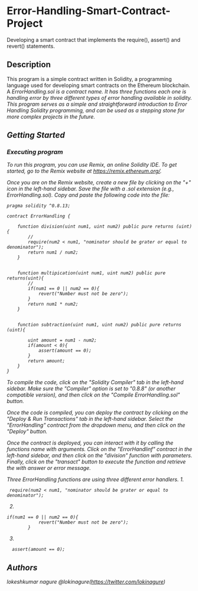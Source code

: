 # Error-Handling-Smart-Contract-Project
Developing a smart contract that implements the require(), assert() and revert() statements.


## Description
This program is a simple contract written in Solidity, a programming language used for developing smart contracts on the Ethereum blockchain. A <em>ErrorHandling.sol<em> is a contract name. It has three functions each one is handling error by three different types of error handling available in solidity.
This program serves as a simple and straightforward introduction to Error Handling Solidity programming, and can be used as a stepping stone for more complex projects in the future.

## Getting Started
### Executing program

To run this program, you can use Remix, an online Solidity IDE. To get started, go to the Remix website at https://remix.ethereum.org/.

Once you are on the Remix website, create a new file by clicking on the "+" icon in the left-hand sidebar. Save the file with a .sol extension (e.g., ErrorHandling.sol). Copy and paste the following code into the file:
```// SPDX-License-Identifier: MIT
pragma solidity ^0.8.13;

contract ErrorHandling {

    function division(uint num1, uint num2) public pure returns (uint){
        // 
        require(num2 < num1, "nominator should be grater or equal to denominator");
        return num1 / num2;
    }


    function multipication(uint num1, uint num2) public pure returns(uint){
        //   
        if(num1 == 0 || num2 == 0){
            revert("Number must not be zero");
        }
        return num1 * num2;
    }


    function subtraction(uint num1, uint num2) public pure returns (uint){

        uint amount = num1 - num2;
        if(amount < 0){
            assert(amount == 0);
        }
        return amount;
    }
}
```


To compile the code, click on the "Solidity Compiler" tab in the left-hand sidebar. Make sure the "Compiler" option is set to "0.8.8" (or another compatible version), and then click on the "Compile ErrorHandling.sol" button.

Once the code is compiled, you can deploy the contract by clicking on the "Deploy & Run Transactions" tab in the left-hand sidebar. Select the "ErrorHandling" contract from the dropdown menu, and then click on the "Deploy" button.

Once the contract is deployed, you can interact with it by calling the  functions name with arguments. 
Click on the "ErrorHandlinf" contract in the left-hand sidebar, and then click on the "division" function with parameters. Finally, click on the "transact" button to execute the function and retrieve the with answer or error message.

Three ErrorHandling functions are using three different error handlers.
1.
```
 require(num2 < num1, "nominator should be grater or equal to denominator");
```
2.
```
if(num1 == 0 || num2 == 0){
            revert("Number must not be zero");
        }
```
3.
```
  assert(amount == 0);
```
## Authors

lokeshkumar nagure
@lokinagure(https://twitter.com/lokinagure)


